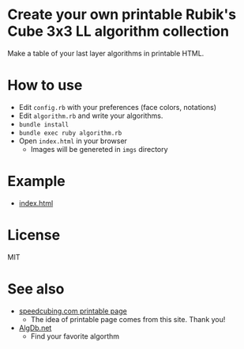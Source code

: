 # Create your own printable Rubik's Cube 3x3 LL algorithm collection

Make a table of your last layer algorithms in printable HTML.

# How to use

- Edit `config.rb` with your preferences (face colors, notations)
- Edit `algorithm.rb` and write your algorithms.
- `bundle install`
- `bundle exec ruby algorithm.rb`
- Open `index.html` in your browser
    - Images will be genereted in `imgs` directory

# Example

- [index.html](./index.html)

# License

MIT

# See also

- [speedcubing.com printable page](https://www.speedcubing.com/final_layer_print.html)
    - The idea of printable page comes from this site. Thank you!
- [AlgDb.net](http://algdb.net/puzzle/333)
    - Find your favorite algorthm
